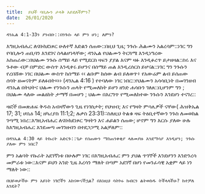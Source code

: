 ```yaml
---
title:  ይህች ባቢሎን ታላቅ አይደለችምን?
date:  26/01/2020
---
```


`ዳንኤል 4:1-33ን ያንብቡ::በንጉሱ ላይ ምን ሆነ; ለምን?`

እግዚአብሔር ለናቡከደነጾር ሁለተኛ እድልን ሰጠው::በዚህ ጊዜ; ንጉሱ ሕልሙን አልረሳም::ነገር ግን የባቢሎን ጠቢባን እንደገና ስላልሆነላቸው; ዳንኤል የህልሙን ትርጓሜ እንዲነግረው አስጠራው::በህልሙ ንጉሱ ሰማይ ላይ የሚደርስ ዛፍን ያያል እናም ዛፉ እንዲቆረጥ ይታዘዛል::ስሩ እና ጉቶው ብቻ በምድር ውስጥ እንዲቀሩ ይሆንና በሰማይ ጠል እንዲረሰርስ ይሆናል::ነገር ግን ንጉሱን የረበሸው ነገር በህልሙ ውስጥ ከሰማይ ‹‹ ልቡም ከሰው ልብ ይለወጥ፥ የአውሬም ልብ ይሰጠው ሰባት ዘመናትም ይለፉበት።›› (ዳንኤል 4:16 ) የተባለው ነገር ነበር::የህልሙን አሳሳቢነት በመገንዘብ ዳንኤል በትህትና ህልሙ የንጉሱን ጠላት የሚመለከት ይሆን ዘንድ ሐሳቡን ገለጸ::ቢሆንም ግን ; በህልሙ ላለው መልዕክት ታማኝ በመሆን ; ህልሙ በእርግጥ የሚመለከተው ንጉሱን እንደሆነ ተናገረ::

ዛፎች በመጽሐፍ ቅዱስ አብዛኛውን ጊዜ የነገስታት; የህዝብ; እና የግዛት ምሳሌዎች ናቸው( ሕዝቅኤል 17; 31; ሆሴዕ 14; ዘካሪያስ 11:1;2; ሉቃስ 23:31)::ስለዚህ ትልቁ ዛፍ ትዕቢተኛውን ንጉስ ለመወከል ገጣሚ ነበረ::እግዚአብሔር ለናቡከደነጾር ግዛትን እና ሐይልን ሰጠው; ሆኖም ግን እርሱ ያለው ሁሉ ከእግዚአብሔር እንደመጣ መገንዘብን በተደጋጋሚ አልቻለም::

`በዳንኤል 4:30 ላይ ትኩረት አድርጉ::ጌታ የሰጠውን ማስጠንቀቂያ ላለመያዙ እንደማሳያ እንዲሆን; ንጉሱ ያለው ምን ነበር?`

ምን አልባት የኩራት አደገኛነቱ በሁሉም ነገር በእግዚአብሔር ምን ያህል ጥገኞች እንደሆንን እንድንረሳ መምራቱ ነው::እናም ይህን አንድ ጊዜ እረሳን ማለት በጣም አደገኛ በሆነ የመንፈሳዊ አቋም ላይ ነን ማለት ነው::

`በህይወታችሁ ምን አይነት ነገሮችን አከናውናችኋል? በእነዚህ ሳትኮሩ ክብርን ልትወስዱ ትችላላችሁ? ከተቻለ እንዴት?`